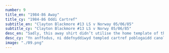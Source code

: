 ```yaml
---
number: 9
title_en: "1984-86 Away"
title_cy: "1984-86 Oddi Cartref"
subtitle_en: "Clayton Blackmore #13 LS v Norway 05/06/85"
subtitle_cy: "Clayton Blackmore #13 LS v Norwy 05/06/85"
desc_en: "Sadly, this away shirt didn’t utilise the home template of the very popular home of the mid-80s but at least it was in the traditional change colours of yellow with a green trim. Still a striking shirt but very often forgotten because of its limited use."
desc_cy: "Yn anffodus, ni ddefnyddiwyd templed cartref poblogaidd canol yr 80au gyda’r crys hwn, ond o leiaf yr oedd wedi’i ddylunio yn y melyn newid traddodiadol gydag ymylon gwyrdd. Crys trawiadol hyd heddiw ond yn aml un a aiff yn angof gan na chafodd ei ddefnyddio rhyw lawer."
image: "./09.png"
---
```

